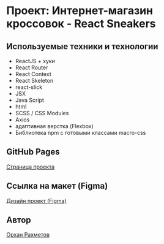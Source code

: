 # Проект: Интернет-магазин кроссовок - React Sneakers

## Используемые техники и технологии
- ReactJS  + хуки
- React Router
- React Context
- React Skeleton
- react-slick
- JSX
- Java Script
- html
- SCSS / CSS Modules
- Axios
- адаптивная верстка (Flexbox)
- Библиотека npm с готовыми классами macro-css 

## GitHub Pages
<a href="https://orkhanrakhmetov.github.io/sneakers-react/">Страница проекта</a>

## Ссылка на макет (Figma)
<a href="https://www.figma.com/file/fw0toTyXMwM1y4WIe0YFrJ/React-Projects?node-id=0%3A1">Дизайн проект (Figma)</a>

## Автор
<a href="https://github.com/OrkhanRakhmetov">Орхан Рахметов</a>

